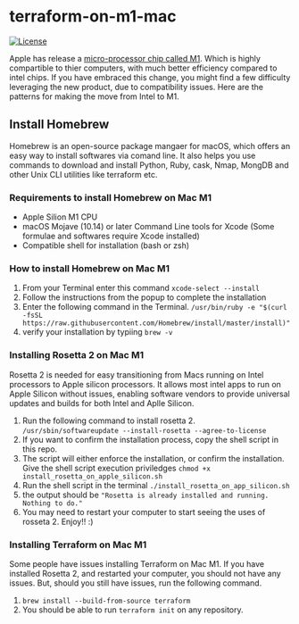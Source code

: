 # terraform-on-m1-mac
[![License](https://img.shields.io/badge/License-Apache%202.0-blue.svg)](./LICENSE)

Apple has release a [micro-processor chip called M1](https://www.apple.com/newsroom/2020/06/apple-announces-mac-transition-to-apple-silicon/). Which is highly compartible to thier computers, with much better efficiency compared to intel chips. If you have embraced this change, you might find a few difficulty leveraging the new product, due to compatibility issues. Here are the patterns for making the move from Intel to M1.

## Install Homebrew
Homebrew is an open-source package mangaer for macOS, which offers an easy way to install softwares via comand line. It also helps you use commands to download and install Python, Ruby, cask, Nmap, MongDB and other Unix CLI utilities like terraform etc.

### Requirements to install Homebrew on Mac M1

- Apple Silion M1 CPU
- macOS Mojave (10.14) or later
Command Line tools for Xcode (Some formulae and softwares require Xcode installed)
- Compatible shell for installation (bash or zsh)

### How to install Homebrew on Mac M1
1. From your Terminal enter this command `xcode-select --install`
2. Follow the instructions from the popup to complete the installation
3. Enter the following command in the Terminal. `/usr/bin/ruby -e "$(curl -fsSL https://raw.githubusercontent.com/Homebrew/install/master/install)"`
4. verify your installation by typiing `brew -v`

### Installing Rosetta 2 on Mac M1
Rosetta 2 is needed for easy transitioning from Macs running on Intel processors to Apple silicon processors. It allows most intel apps to run on Apple Silicon without issues, enabling software vendors to provide universal updates and builds for both Intel and Aplle Silicon.
1. Run the following command to install rosetta 2. `/usr/sbin/softwareupdate --install-rosetta --agree-to-license`
2. If you want to confirm the installation process, copy the shell script in this repo.
3. The script will either enforce the installation, or confirm the installation. Give the shell script execution priviledges `chmod +x install_rosetta_on_apple_silicon.sh`
4. Run the shell script in the terminal `./install_rosetta_on_app_silicon.sh`
5. the output should be `"Rosetta is already installed and running. Nothing to do."`
6. You may need to restart your computer to start seeing the uses of rosseta 2. Enjoy!! :)

### Installing Terraform on Mac M1

Some people have issues installing Terraform on Mac M1. If you have installed Rosetta 2, and restarted your computer, you should not have any issues. But, should you still have issues, run the following command.
1. `brew install --build-from-source terraform`
2. You should be able to run `terraform init` on any repository.